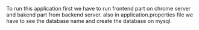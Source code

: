 To run this application first we have to run frontend part on chrome server and bakend part from backend server.
also in application.properties file we have to see the database name and create the database on mysql.
